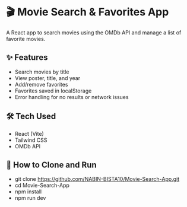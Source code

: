 # 🎬 Movie Search & Favorites App

A React app to search movies using the OMDb API and manage a list of favorite movies.

## ✨ Features

- Search movies by title
- View poster, title, and year
- Add/remove favorites
- Favorites saved in localStorage
- Error handling for no results or network issues

## 🛠 Tech Used

- React (Vite)
- Tailwind CSS
- OMDb API

## 🚀 How to Clone and Run
- git clone https://github.com/NABIN-BISTA10/Movie-Search-App.git
- cd Movie-Search-App
- npm install
- npm run dev